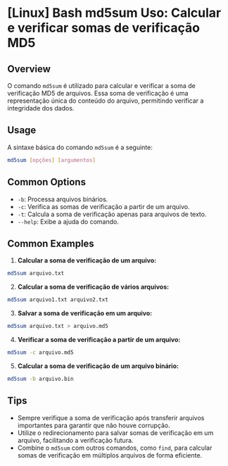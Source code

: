 # [Linux] Bash md5sum Uso: Calcular e verificar somas de verificação MD5

## Overview
O comando `md5sum` é utilizado para calcular e verificar a soma de verificação MD5 de arquivos. Essa soma de verificação é uma representação única do conteúdo do arquivo, permitindo verificar a integridade dos dados.

## Usage
A sintaxe básica do comando `md5sum` é a seguinte:

```bash
md5sum [opções] [argumentos]
```

## Common Options
- `-b`: Processa arquivos binários.
- `-c`: Verifica as somas de verificação a partir de um arquivo.
- `-t`: Calcula a soma de verificação apenas para arquivos de texto.
- `--help`: Exibe a ajuda do comando.

## Common Examples

1. **Calcular a soma de verificação de um arquivo:**

```bash
md5sum arquivo.txt
```

2. **Calcular a soma de verificação de vários arquivos:**

```bash
md5sum arquivo1.txt arquivo2.txt
```

3. **Salvar a soma de verificação em um arquivo:**

```bash
md5sum arquivo.txt > arquivo.md5
```

4. **Verificar a soma de verificação a partir de um arquivo:**

```bash
md5sum -c arquivo.md5
```

5. **Calcular a soma de verificação de um arquivo binário:**

```bash
md5sum -b arquivo.bin
```

## Tips
- Sempre verifique a soma de verificação após transferir arquivos importantes para garantir que não houve corrupção.
- Utilize o redirecionamento para salvar somas de verificação em um arquivo, facilitando a verificação futura.
- Combine o `md5sum` com outros comandos, como `find`, para calcular somas de verificação em múltiplos arquivos de forma eficiente.